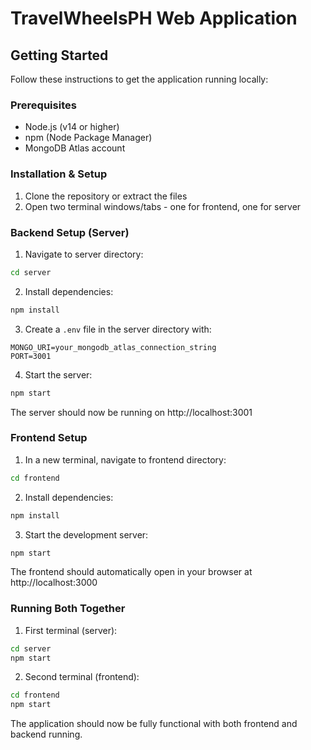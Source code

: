 # TravelWheelsPH Web Application

## Getting Started

Follow these instructions to get the application running locally:

### Prerequisites
- Node.js (v14 or higher)
- npm (Node Package Manager)
- MongoDB Atlas account

### Installation & Setup

1. Clone the repository or extract the files
2. Open two terminal windows/tabs - one for frontend, one for server

### Backend Setup (Server)
1. Navigate to server directory:
```bash
cd server
```

2. Install dependencies:
```bash
npm install
```

3. Create a `.env` file in the server directory with:
```
MONGO_URI=your_mongodb_atlas_connection_string
PORT=3001
```

4. Start the server:
```bash
npm start
```

The server should now be running on http://localhost:3001

### Frontend Setup
1. In a new terminal, navigate to frontend directory:
```bash
cd frontend
```

2. Install dependencies:
```bash
npm install
```

3. Start the development server:
```bash
npm start
```

The frontend should automatically open in your browser at http://localhost:3000

### Running Both Together
1. First terminal (server):
```bash
cd server
npm start
```

2. Second terminal (frontend):
```bash
cd frontend
npm start
```

The application should now be fully functional with both frontend and backend running.
